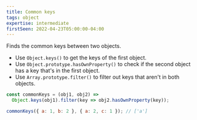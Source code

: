 ```yaml
---
title: Common keys
tags: object
expertise: intermediate
firstSeen: 2022-04-23T05:00:00-04:00
---
```


Finds the common keys between two objects.

- Use `Object.keys()` to get the keys of the first object.
- Use `Object.prototype.hasOwnProperty()` to check if the second object has a key that's in the first object.
- Use `Array.prototype.filter()` to filter out keys that aren't in both objects.

```js
const commonKeys = (obj1, obj2) =>
  Object.keys(obj1).filter(key => obj2.hasOwnProperty(key));
```

```js
commonKeys({ a: 1, b: 2 }, { a: 2, c: 1 }); // ['a']
```
